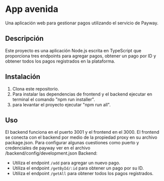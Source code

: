 # App avenida

Una aplicación web para gestionar pagos utilizando el servicio de Payway.

## Descripción

Este proyecto es una aplicación Node.js escrita en TypeScript que proporciona tres endpoints para agregar pagos, obtener un pago por ID y obtener todos los pagos registrados en la plataforma.

## Instalación

1. Clona este repositorio.
2. Para instalar las dependencias de frontend y el backend ejecutar en terminal el comando "npm run installer".
4. para levantar el proyecto ejecutar "npm run all".


## Uso
El backend funciona en el puerto 3001 y el frontend en el 3000. El frontend se conecta con el backend por medio de la propiedad proxy en su archivo package.json.
Para configurar algunas cuestiones como puerto y credenciales de payway ver en el archivo /backend/config/development.json
Backend:
- Utiliza el endpoint `/add` para agregar un nuevo pago.
- Utiliza el endpoint `/getById/:id` para obtener un pago por su ID.
- Utiliza el endpoint `/getAll` para obtener todos los pagos registrados.


